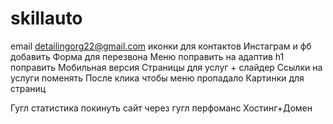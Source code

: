 # skillauto
email  detailingorg22@gmail.com
иконки для контактов
Инстаграм и фб добавить
Форма для перезвона
Меню поправить на адаптив
h1 поправить
Мобильная версия
Страницы для услуг + слайдер
Ссылки на услуги поменять
После клика чтобы меню пропадало
Картинки для страниц



Гугл статистика
покинуть сайт через гугл перфоманс
Хостинг+Домен